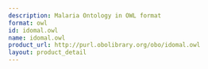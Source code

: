 ```yaml
---
description: Malaria Ontology in OWL format
format: owl
id: idomal.owl
name: idomal.owl
product_url: http://purl.obolibrary.org/obo/idomal.owl
layout: product_detail
---
```

